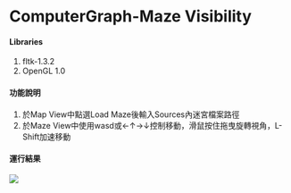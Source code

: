 # ComputerGraph-Maze Visibility

#### Libraries
 1. fltk-1.3.2
 2. OpenGL 1.0
 
#### 功能說明
 1. 於Map View中點選Load Maze後輸入Sources內迷宮檔案路徑
 2. 於Maze View中使用wasd或←↑→↓控制移動，滑鼠按住拖曳旋轉視角，L-Shift加速移動

#### 運行結果
![](https://i.imgur.com/2v4VGM0.png)
